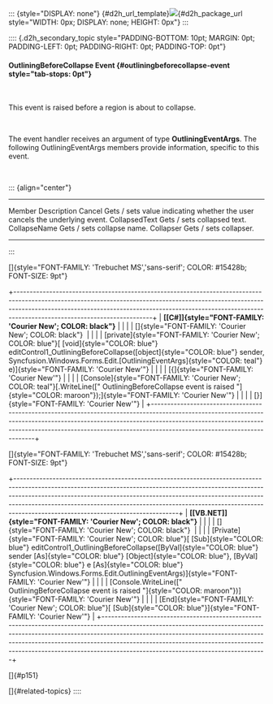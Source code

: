 ::: {style="DISPLAY: none"}
[](ms-xhelp:///?Id=d2h_url_template){#d2h_url_template}![](!package_url!){#d2h_package_url style="WIDTH: 0px; DISPLAY: none; HEIGHT: 0px"}
:::

:::: {.d2h_secondary_topic style="PADDING-BOTTOM: 10pt; MARGIN: 0pt; PADDING-LEFT: 0pt; PADDING-RIGHT: 0pt; PADDING-TOP: 0pt"}
#### OutliningBeforeCollapse Event {#outliningbeforecollapse-event style="tab-stops: 0pt"}

 

This event is raised before a region is about to collapse.

 

The event handler receives an argument of type **OutliningEventArgs**. The following OutliningEventArgs members provide information, specific to this event.

 

::: {align="center"}
  --------------- -----------------------------------------------------------------------------
  Member          Description
  Cancel          Gets / sets value indicating whether the user cancels the underlying event.
  CollapsedText   Gets / sets collapsed text.
  CollapseName    Gets / sets collapse name.
  Collapser       Gets / sets collapser.
  --------------- -----------------------------------------------------------------------------
:::

[]{style="FONT-FAMILY: 'Trebuchet MS','sans-serif'; COLOR: #15428b; FONT-SIZE: 9pt"} 

+------------------------------------------------------------------------------------------------------------------------------------------------------------------------------------------------------------------------------------------------------------------------------------+
| **[\[C#\]]{style="FONT-FAMILY: 'Courier New'; COLOR: black"}**                                                                                                                                                                                                                     |
|                                                                                                                                                                                                                                                                                    |
| []{style="FONT-FAMILY: 'Courier New'; COLOR: black"}                                                                                                                                                                                                                               |
|                                                                                                                                                                                                                                                                                    |
| [private]{style="FONT-FAMILY: 'Courier New'; COLOR: blue"}[ [void]{style="COLOR: blue"} editControl1_OutliningBeforeCollapse([object]{style="COLOR: blue"} sender, Syncfusion.Windows.Forms.Edit.[OutliningEventArgs]{style="COLOR: teal"} e)]{style="FONT-FAMILY: 'Courier New'"} |
|                                                                                                                                                                                                                                                                                    |
| [{]{style="FONT-FAMILY: 'Courier New'"}                                                                                                                                                                                                                                            |
|                                                                                                                                                                                                                                                                                    |
| [Console]{style="FONT-FAMILY: 'Courier New'; COLOR: teal"}[.WriteLine([\" OutliningBeforeCollapse event is raised \"]{style="COLOR: maroon"});]{style="FONT-FAMILY: 'Courier New'"}                                                                                                |
|                                                                                                                                                                                                                                                                                    |
| [}]{style="FONT-FAMILY: 'Courier New'"}                                                                                                                                                                                                                                            |
+------------------------------------------------------------------------------------------------------------------------------------------------------------------------------------------------------------------------------------------------------------------------------------+

[]{style="FONT-FAMILY: 'Trebuchet MS','sans-serif'; COLOR: #15428b; FONT-SIZE: 9pt"} 

+--------------------------------------------------------------------------------------------------------------------------------------------------------------------------------------------------------------------------------------------------------------------------------------------------------------------------------------------------------------------------+
| **[\[VB.NET\]]{style="FONT-FAMILY: 'Courier New'; COLOR: black"}**                                                                                                                                                                                                                                                                                                       |
|                                                                                                                                                                                                                                                                                                                                                                          |
| []{style="FONT-FAMILY: 'Courier New'; COLOR: black"}                                                                                                                                                                                                                                                                                                                     |
|                                                                                                                                                                                                                                                                                                                                                                          |
| [Private]{style="FONT-FAMILY: 'Courier New'; COLOR: blue"}[ [Sub]{style="COLOR: blue"} editControl1_OutliningBeforeCollapse([ByVal]{style="COLOR: blue"} sender [As]{style="COLOR: blue"} [Object]{style="COLOR: blue"}, [ByVal]{style="COLOR: blue"} e [As]{style="COLOR: blue"} Syncfusion.Windows.Forms.Edit.OutliningEventArgs)]{style="FONT-FAMILY: 'Courier New'"} |
|                                                                                                                                                                                                                                                                                                                                                                          |
| [Console.WriteLine([\" OutliningBeforeCollapse event is raised \"]{style="COLOR: maroon"})]{style="FONT-FAMILY: 'Courier New'"}                                                                                                                                                                                                                                          |
|                                                                                                                                                                                                                                                                                                                                                                          |
| [End]{style="FONT-FAMILY: 'Courier New'; COLOR: blue"}[ [Sub]{style="COLOR: blue"}]{style="FONT-FAMILY: 'Courier New'"}                                                                                                                                                                                                                                                  |
+--------------------------------------------------------------------------------------------------------------------------------------------------------------------------------------------------------------------------------------------------------------------------------------------------------------------------------------------------------------------------+

[]{#p151} 

[]{#related-topics}
::::

